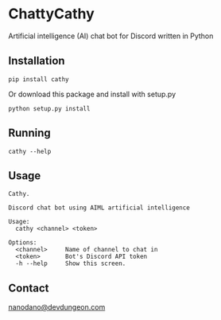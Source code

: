 # ChattyCathy
Artificial intelligence (AI) chat bot for Discord written in Python


## Installation

    pip install cathy
    
Or download this package and install with setup.py 

    python setup.py install
    
## Running

    cathy --help
    
## Usage

    Cathy.

    Discord chat bot using AIML artificial intelligence

    Usage:
      cathy <channel> <token>
    
    Options:
      <channel>     Name of channel to chat in
      <token>       Bot's Discord API token
      -h --help     Show this screen.

## Contact

nanodano@devdungeon.com
